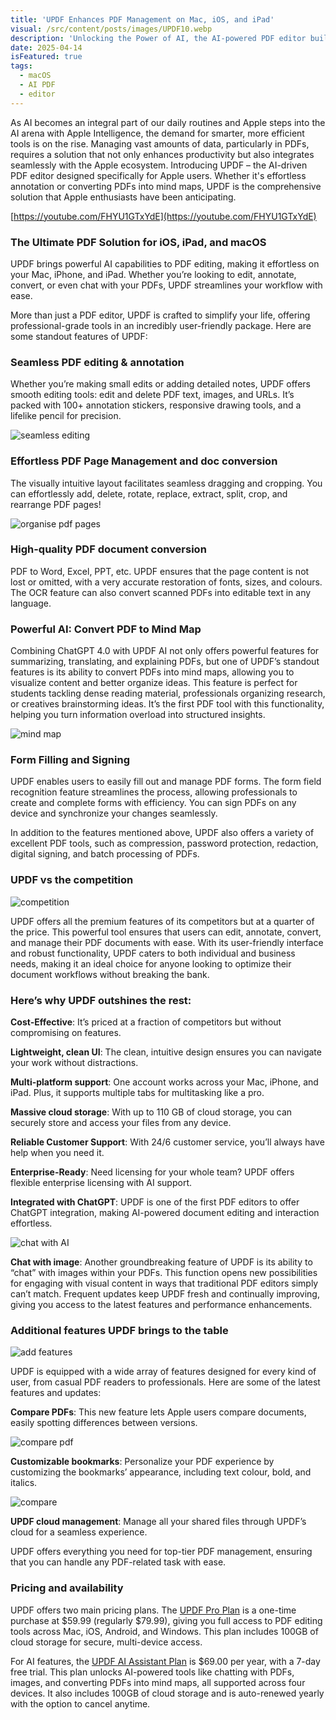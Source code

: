 ```yaml
---
title: 'UPDF Enhances PDF Management on Mac, iOS, and iPad'
visual: /src/content/posts/images/UPDF10.webp
description: 'Unlocking the Power of AI, the AI-powered PDF editor built for Apple users.'
date: 2025-04-14
isFeatured: true
tags:
  - macOS
  - AI PDF
  - editor
---
```


As AI becomes an integral part of our daily routines and Apple steps into the AI arena with Apple Intelligence, the demand for smarter, more efficient tools is on the rise. Managing vast amounts of data, particularly in PDFs, requires a solution that not only enhances productivity but also integrates seamlessly with the Apple ecosystem. Introducing UPDF – the AI-driven PDF editor designed specifically for Apple users. Whether it's effortless annotation or converting PDFs into mind maps, UPDF is the comprehensive solution that Apple enthusiasts have been anticipating.

[https://youtube.com/FHYU1GTxYdE](https://youtube.com/FHYU1GTxYdE)

### The Ultimate PDF Solution for iOS, iPad, and macOS

UPDF brings powerful AI capabilities to PDF editing, making it effortless on your Mac, iPhone, and iPad. Whether you’re looking to edit, annotate, convert, or even chat with your PDFs, UPDF streamlines your workflow with ease.

More than just a PDF editor, UPDF is crafted to simplify your life, offering professional-grade tools in an incredibly user-friendly package. Here are some standout features of UPDF:

### Seamless PDF editing & annotation
Whether you’re making small edits or adding detailed notes, UPDF offers smooth editing tools: edit and delete PDF text, images, and URLs. It’s packed with 100+ annotation stickers, responsive drawing tools, and a lifelike pencil for precision.

![seamless editing](/src/content/posts/images/UPDF1.webp)

### Effortless PDF Page Management and doc conversion
The visually intuitive layout facilitates seamless dragging and cropping. You can effortlessly add, delete, rotate, replace, extract, split, crop, and rearrange PDF pages!

![organise pdf pages](/src/content/posts/images/UPDF2.webp)

### High-quality PDF document conversion
PDF to Word, Excel, PPT, etc. UPDF ensures that the page content is not lost or omitted, with a very accurate restoration of fonts, sizes, and colours. The OCR feature can also convert scanned PDFs into editable text in any language.


### Powerful AI: Convert PDF to Mind Map
Combining ChatGPT 4.0 with UPDF AI not only offers powerful features for summarizing, translating, and explaining PDFs, but one of UPDF’s standout features is its ability to convert PDFs into mind maps, allowing you to visualize content and better organize ideas. This feature is perfect for students tackling dense reading material, professionals organizing research, or creatives brainstorming ideas. It’s the first PDF tool with this functionality, helping you turn information overload into structured insights.

![mind map](/src/content/posts/images/UPDF4.webp)

### Form Filling and Signing

UPDF enables users to easily fill out and manage PDF forms. The form field recognition feature streamlines the process, allowing professionals to create and complete forms with efficiency. You can sign PDFs on any device and synchronize your changes seamlessly.

In addition to the features mentioned above, UPDF also offers a variety of excellent PDF tools, such as compression, password protection, redaction, digital signing, and batch processing of PDFs.

### UPDF vs the competition

![competition](/src/content/posts/images/UPDF5.webp)

UPDF offers all the premium features of its competitors but at a quarter of the price. This powerful tool ensures that users can edit, annotate, convert, and manage their PDF documents with ease. With its user-friendly interface and robust functionality, UPDF caters to both individual and business needs, making it an ideal choice for anyone looking to optimize their document workflows without breaking the bank.

### Here’s why UPDF outshines the rest:

**Cost-Effective**: It’s priced at a fraction of competitors but without compromising on features.

**Lightweight, clean UI**: The clean, intuitive design ensures you can navigate your work without distractions.

**Multi-platform support**: One account works across your Mac, iPhone, and iPad. Plus, it supports multiple tabs for multitasking like a pro.

**Massive cloud storage**: With up to 110 GB of cloud storage, you can securely store and access your files from any device.

**Reliable Customer Support**: With 24/6 customer service, you’ll always have help when you need it.

**Enterprise-Ready**: Need licensing for your whole team? UPDF offers flexible enterprise licensing with AI support.

**Integrated with ChatGPT**: UPDF is one of the first PDF editors to offer ChatGPT integration, making AI-powered document editing and interaction effortless.

![chat with AI](/src/content/posts/images/UPDF6.webp)

**Chat with image**: Another groundbreaking feature of UPDF is its ability to “chat” with images within your PDFs. This function opens new possibilities for engaging with visual content in ways that traditional PDF editors simply can’t match.
Frequent updates keep UPDF fresh and continually improving, giving you access to the latest features and performance enhancements.

### Additional features UPDF brings to the table

![add features](/src/content/posts/images/UPDF7.webp)

UPDF is equipped with a wide array of features designed for every kind of user, from casual PDF readers to professionals. Here are some of the latest features and updates:

**Compare PDFs**: This new feature lets Apple users compare documents, easily spotting differences between versions.

![compare pdf](/src/content/posts/images/UPDF7.webp)

**Customizable bookmarks**: Personalize your PDF experience by customizing the bookmarks’ appearance, including text colour, bold, and italics.

![compare](/src/content/posts/images/UPDF8.webp)

**UPDF cloud management**: Manage all your shared files through UPDF’s cloud for a seamless experience.

UPDF offers everything you need for top-tier PDF management, ensuring that you can handle any PDF-related task with ease.

### Pricing and availability

UPDF offers two main pricing plans. The [UPDF Pro Plan](https://bit.ly/3Mv3KHF) is a one-time purchase at $59.99 (regularly $79.99), giving you full access to PDF editing tools across Mac, iOS, Android, and Windows. This plan includes 100GB of cloud storage for secure, multi-device access.

For AI features, the [UPDF AI Assistant Plan](https://bit.ly/3Mv3KHF) is $69.00 per year, with a 7-day free trial. This plan unlocks AI-powered tools like chatting with PDFs, images, and converting PDFs into mind maps, all supported across four devices. It also includes 100GB of cloud storage and is auto-renewed yearly with the option to cancel anytime.
